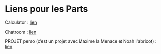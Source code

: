 # Liens pour les Parts


Calculator : [lien](https://github.com/XeaFire/b2-calculator-docker)

Chatroom : [lien](https://github.com/XeaFire/TP-RESEAU-B2-CHATROOM)

PROJET perso (c'est un projet avec Maxime la Menace et Noah l'abricot) : [lien](https://github.com/Slaaaayz/fightclub)